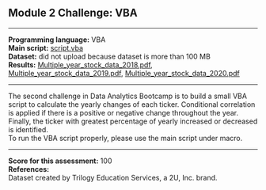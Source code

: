 ## Module 2 Challenge: VBA
---

<b>Programming language:</b> VBA <br />
<b>Main script:</b> [script.vba](https://github.com/wingylui/VBA-challenge/blob/main/script.vba) <br />
<b>Dataset:</b> did not upload because dataset is more than 100 MB <br />
<b>Results:</b> [Multiple_year_stock_data_2018.pdf](https://github.com/wingylui/VBA-challenge/blob/main/Multiple_year_stock_data_2018.pdf), [Multiple_year_stock_data_2019.pdf](https://github.com/wingylui/VBA-challenge/blob/main/Multiple_year_stock_data_2019.pdf), [Multiple_year_stock_data_2020.pdf](https://github.com/wingylui/VBA-challenge/blob/main/Multiple_year_stock_data_2020.pdf)

---

The second challenge in Data Analytics Bootcamp is to build a small VBA script to calculate the yearly changes of each ticker. Conditional correlation is applied if there is a positive or negative change throughout the year. Finally, the ticker with greatest percentage of yearly increased or decreased is identified.<br />
To run the VBA script properly, please use the main script under macro.

---
<b>Score for this assessment:</b> 100 <br />
<b>References:</b><br />
Dataset created by Trilogy Education Services, a 2U, Inc. brand.

